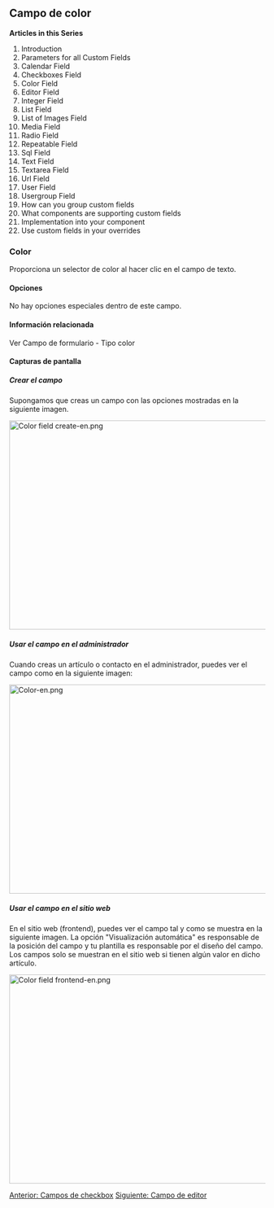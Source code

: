 <!-- Filename: J3.x:Adding_custom_fields/Color_Field / Display title: Agregar campos personalizados - Campo de color -->

## Campo de color

**Articles in this Series**

1.  Introduction
2.   Parameters for all Custom
    Fields
3.   Calendar
    Field
4.   Checkboxes
    Field
5.   Color
    Field
6.   Editor
    Field
7.   Integer
    Field
8.   List
    Field
9.   List of Images
    Field
10.  Media
    Field
11.  Radio
    Field
12.  Repeatable
    Field
13.  Sql
    Field
14.  Text
    Field
15.  Textarea
    Field
16.  Url
    Field
17.  User
    Field
18.  Usergroup
    Field
19.  How can you group custom
    fields
20.  What components are supporting custom
    fields
21.  Implementation into your
    component
22.  Use custom fields in your
    overrides

### Color

Proporciona un selector de color al hacer clic en el campo de texto.

#### Opciones

No hay opciones especiales dentro de este campo.

#### Información relacionada

Ver  Campo de formulario - Tipo
color

#### Capturas de pantalla

##### Crear el campo

Supongamos que creas un campo con las opciones mostradas en la siguiente
imagen.

<img
src="https://docs.joomla.org/images/thumb/5/5e/Color_field_create-en.png/800px-Color_field_create-en.png"
decoding="async"
srcset="https://docs.joomla.org/images/thumb/5/5e/Color_field_create-en.png/1200px-Color_field_create-en.png 1.5x, https://docs.joomla.org/images/5/5e/Color_field_create-en.png 2x"
data-file-width="1291" data-file-height="663" width="800" height="411"
alt="Color field create-en.png" />

##### Usar el campo en el administrador

Cuando creas un artículo o contacto en el administrador, puedes ver el
campo como en la siguiente imagen:

<img
src="https://docs.joomla.org/images/thumb/f/f8/Color-en.png/800px-Color-en.png"
decoding="async"
srcset="https://docs.joomla.org/images/thumb/f/f8/Color-en.png/1200px-Color-en.png 1.5x, https://docs.joomla.org/images/f/f8/Color-en.png 2x"
data-file-width="1291" data-file-height="663" width="800" height="411"
alt="Color-en.png" />

##### Usar el campo en el sitio web

En el sitio web (frontend), puedes ver el campo tal y como se muestra en
la siguiente imagen. La opción "Visualización automática" es responsable
de la posición del campo y tu plantilla es responsable por el diseño del
campo.
Los campos solo se muestran en el sitio web si tienen algún valor en
dicho artículo.

<img
src="https://docs.joomla.org/images/thumb/a/a9/Color_field_frontend-en.png/800px-Color_field_frontend-en.png"
decoding="async"
srcset="https://docs.joomla.org/images/thumb/a/a9/Color_field_frontend-en.png/1200px-Color_field_frontend-en.png 1.5x, https://docs.joomla.org/images/a/a9/Color_field_frontend-en.png 2x"
data-file-width="1291" data-file-height="663" width="800" height="411"
alt="Color field frontend-en.png" />

<a
href="https://docs.joomla.org/J3.x:Adding_custom_fields/Checkboxes_Field"
id="content-button" class="button expand success">Anterior: Campos de
checkbox</a>
<a href="https://docs.joomla.org/J3.x:Adding_custom_fields/Editor_Field"
id="content-button" class="button expand">Siguiente: Campo de editor</a>
